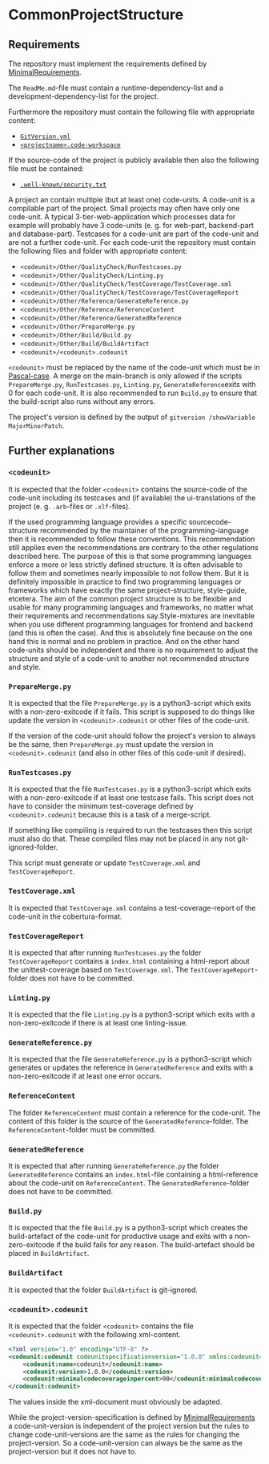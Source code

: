 # CommonProjectStructure

## Requirements

The repository must implement the requirements defined by [MinimalRequirements](./MinimalRequirements.md).

The `ReadMe.md`-file must contain a runtime-dependency-list and a development-dependency-list for the project.

Furthermore the repository must contain the following file with appropriate content:

- [`GitVersion.yml`](https://github.com/GitTools/GitVersion)
- [`<projectname>.code-workspace`](https://code.visualstudio.com/docs/editor/workspaces)

If the source-code of the project is publicly available then also the following file must be contained:

- [`.well-known/security.txt`](https://securitytxt.org/)

A project an contain multiple (but at least one) code-units.
A code-unit is a compilable part of the project. Small projects may often have only one code-unit. A typical 3-tier-web-application which processes data for example will probably have 3 code-units (e. g. for web-part, backend-part and database-part).
Testcases for a code-unit are part of the code-unit and are not a further code-unit.
For each code-unit the repository must contain the following files and folder with appropriate content:

- `<codeunit>/Other/QualityCheck/RunTestcases.py`
- `<codeunit>/Other/QualityCheck/Linting.py`
- `<codeunit>/Other/QualityCheck/TestCoverage/TestCoverage.xml`
- `<codeunit>/Other/QualityCheck/TestCoverage/TestCoverageReport`
- `<codeunit>/Other/Reference/GenerateReference.py`
- `<codeunit>/Other/Reference/ReferenceContent`
- `<codeunit>/Other/Reference/GeneratedReference`
- `<codeunit>/Other/PrepareMerge.py`
- `<codeunit>/Other/Build/Build.py`
- `<codeunit>/Other/Build/BuildArtifact`
- `<codeunit>/<codeunit>.codeunit`

`<codeunit>` must be replaced by the name of the code-unit which must be in [Pascal-case](https://www.theserverside.com/definition/Pascal-case).
A merge on the main-branch is only allowed if the scripts `PrepareMerge.py`, `RunTestcases.py`, `Linting.py`, `GenerateReference`exits with 0 for each code-unit. It is also recommended to run `Build.py` to ensure that the build-script also runs without any errors.

The project's version is defined by the output of `gitversion /showVariable MajorMinorPatch`.

## Further explanations

### `<codeunit>`

It is expected that the folder `<codeunit>` contains the source-code of the code-unit including its testcases and (if available) the ui-translations of the project (e. g. `.arb`-files or `.xlf`-files).

If the used programming language provides a specific sourcecode-structure recommended by the maintainer of the programming-language then it is recommended to follow these conventions. This recommendation still applies even the recommendations are contrary to the other regulations described here. The purpose of this is that some programming languages enforce a more or less strictly defined structure. It is often advisable to follow them and sometimes nearly impossible to not follow them. But it is definitely impossible in practice to find two programming languages or frameworks which have exactly the same project-structure, style-guide, etcetera.
The aim of the common project structure is to be flexible and usable for many programming languages and frameworks, no matter what their requirements and recommendations say.Style-mixtures are inevitable when you use different programming languages for frontend and backend (and this is often the case). And this is absolutely fine because on the one hand this is normal and no problem in practice. And on the other hand code-units should be independent and there is no requirement to adjust the structure and style of a code-unit to another not recommended structure and style.

### `PrepareMerge.py`

It is expected that the file `PrepareMerge.py` is a python3-script which exits with a non-zero-exitcode if  it fails.
This script is supposed to do things like update the version in `<codeunit>.codeunit` or other files of the code-unit.

If the version of the code-unit should follow the project's version to always be the same, then `PrepareMerge.py` must update the version in `<codeunit>.codeunit` (and also in other files of this code-unit if desired).

### `RunTestcases.py`

It is expected that the file `RunTestcases.py` is a python3-script which exits with a non-zero-exitcode if at least one testcase fails. This script does not have to consider the minimum test-coverage defined by `<codeunit>.codeunit` because this is a task of a merge-script.

If something like compiling is required to run the testcases then this script must also do that. These compiled files may not be placed in any not git-ignored-folder.

This script must generate or update `TestCoverage.xml` and `TestCoverageReport`.

### `TestCoverage.xml`

It is expected that `TestCoverage.xml` contains a test-coverage-report of the code-unit in the cobertura-format.

### `TestCoverageReport`

It is expected that after running `RunTestcases.py` the folder `TestCoverageReport` contains a `index.html` containing a html-report about the unittest-coverage based on `TestCoverage.xml`.
The `TestCoverageReport`-folder does not have to be committed.

### `Linting.py`

It is expected that the file `Linting.py` is a python3-script which exits with a non-zero-exitcode if there is at least one linting-issue.

### `GenerateReference.py`

It is expected that the file `GenerateReference.py` is a python3-script which generates or updates the reference in `GeneratedReference` and exits with a non-zero-exitcode if at least one error occurs.

### `ReferenceContent`

The folder `ReferenceContent` must contain a reference for the code-unit. The content of this folder is the source of the `GeneratedReference`-folder.
The `ReferenceContent`-folder must be committed.

### `GeneratedReference`

It is expected that after running `GenerateReference.py` the folder `GeneratedReference` contains an `index.html`-file containing a html-reference about the code-unit on `ReferenceContent`.
The `GeneratedReference`-folder does not have to be committed.

### `Build.py`

It is expected that the file `Build.py` is a python3-script which creates the build-artefact of the code-unit for productive usage and exits with a non-zero-exitcode if the build fails for any reason.
The build-artefact should be placed in `BuildArtifact`.

### `BuildArtifact`

It is expected that the folder `BuildArtifact` is git-ignored.

### `<codeunit>.codeunit`

It is expected that the folder `<codeunit>` contains the file `<codeunit>.codeunit` with the following xml-content.

```xml
<?xml version="1.0" encoding="UTF-8" ?>
<codeunit:codeunit codeunitspecificationversion="1.0.0" xmlns:codeunit="https://github.com/anionDev/ProjectTemplates" xmlns:schemaLocation="https://raw.githubusercontent.com/anionDev/ProjectTemplates/main/Templates/Conventions/RepositoryStructure/codeunit.xsd">
    <codeunit:name>codeunit</codeunit:name>
    <codeunit:version>1.0.0</codeunit:version>
    <codeunit:minimalcodecoverageinpercent>90</codeunit:minimalcodecoverageinpercent>
</codeunit:codeunit>
```

The values inside the xml-document must obviously be adapted.

While the project-version-specification is defined by [MinimalRequirements](./MinimalRequirements.md) a code-unit-version is independent of the project version but the rules to change code-unit-versions are the same as the rules for changing the project-version. So a code-unit-version can always be the same as the project-version but it does not have to.
